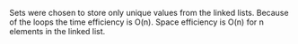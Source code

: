 Sets were chosen to store only unique values from the linked lists.
Because of the loops the time efficiency is O(n).
Space efficiency is O(n) for n elements in the linked list.

